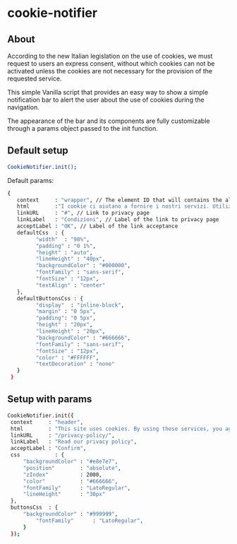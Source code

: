 cookie-notifier
===============

## About
According to the new Italian legislation on the use of cookies, we must request to users an express consent, without which cookies can not be activated unless the cookies are not necessary for the provision of the requested service.

This simple Vanilla script that provides an easy way to show
a simple notification bar to alert the user about the use of cookies
during the navigation.

The appearance of the bar and its components are fully customizable 
through a params object passed to the init function.

## Default setup

   ```bash
   CookieNotifier.init();
   ```

  Default params:
  
   ```bash
   {
      context     : "wrapper", // The element ID that will contains the alert bar
      html        :"I cookie ci aiutano a fornire i nostri servizi. Utilizzando tali servizi, accetti l'utilizzo dei cookie da parte nostra.", // Text to alert the user
      linkURL     : "#", // Link to privacy page
      linkLabel	  : "Condizioni", // Label of the link to privacy page
      acceptLabel : "OK", // Label of the link acceptance
      defaultCss  : {
      		"width"  : "98%",
      		"padding" : "0 1%",
      		"height" : "auto",
      		"lineHeight" : "40px",
      		"backgroundColor" : "#000000",
      		"fontFamily" : "sans-serif",
      		"fontSize" : "12px",
      		"textAlign" : "center"
      },
      defaultButtonsCss : {
      		"display"  : "inline-block",
      		"margin" : "0 5px",
      		"padding": "0 5px", 
      		"height" : "20px",
      		"lineHeight" : "20px",
      		"backgroundColor" : "#666666",
      		"fontFamily" : "sans-serif",
      		"fontSize" : "12px",
      		"color" : "#FFFFFF",
      		"textDecoration" : "none"
      }
  	}
   ```

## Setup with params

   ```bash
   CookieNotifier.init({
	context		: "header",
	html		: "This site uses cookies. By using these services, you agree to our use of cookies..",
	linkURL		: "/privacy-policy/",
	linkLabel	: "Read our privacy policy",
	acceptLabel	: "Confirm",
	css			  : {
		"backgroundColor" : "#e8e7e7",
		"position"        : "absolute",
		"zIndex"          : 2000,
		"color"           : "#666666",
		"fontFamily"      : "LatoRegular",
		"lineHeight"      : "30px"
	},
	buttonsCss	: {
	 	"backgroundColor" : "#999999",
	    	"fontFamily"      : "LatoRegular",
	    }
	});
   ```
